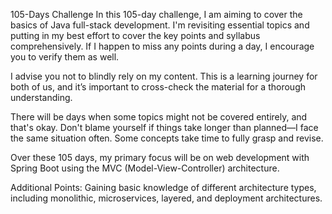 105-Days Challenge
In this 105-day challenge, I am aiming to cover the basics of Java full-stack development. I'm revisiting essential topics and putting in my best effort to cover the key points and syllabus comprehensively. If I happen to miss any points during a day, I encourage you to verify them as well.

I advise you not to blindly rely on my content. This is a learning journey for both of us, and it’s important to cross-check the material for a thorough understanding.

There will be days when some topics might not be covered entirely, and that's okay. Don't blame yourself if things take longer than planned—I face the same situation often. Some concepts take time to fully grasp and revise.

Over these 105 days, my primary focus will be on web development with Spring Boot using the MVC (Model-View-Controller) architecture.

Additional Points:
Gaining basic knowledge of different architecture types, including monolithic, microservices, layered, and deployment architectures.
